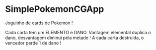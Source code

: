 # SimplePokemonCGApp
Joguinho de cards de Pokemon !

Cada carta tem um ELEMENTO e DANO. 
Vantagem elemental duplica o dano, desvantagem diminui pela metade !
A cada carta destruida, o vencedor perde 1 de dano !
